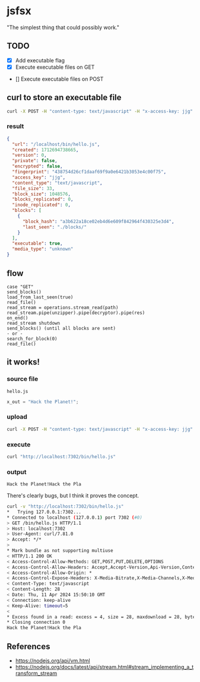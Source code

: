 # jsfsx

"The simplest thing that could possibly work."

## TODO
- [x] Add executable flag
- [x] Execute executable files on GET
- [] Execute executable files on POST

## curl to store an executable file
```bash
curl -X POST -H "content-type: text/javascript" -H "x-access-key: jjg" -H "x-executable: true" --data-binary @hello.js "http://localhost:7302/bin/hello.js"
```

### result
```json
{
  "url": "/localhost/bin/hello.js",
  "created": 1712694738665,
  "version": 0,
  "private": false,
  "encrypted": false,
  "fingerprint": "438754d26cf1daaf69f9a0e6421b3053e4c00f75",
  "access_key": "jjg",
  "content_type": "text/javascript",
  "file_size": 33,
  "block_size": 1048576,
  "blocks_replicated": 0,
  "inode_replicated": 0,
  "blocks": [
    {
      "block_hash": "a3b622a18ce02eb4d6e609f842964f430325e3d4",
      "last_seen": "./blocks/"
    }
  ],
  "executable": true,
  "media_type": "unknown"
}
```

## flow
```
case "GET"
send_blocks()
load_from_last_seen(true)
read_file()
read_stream = operations.stream_read(path)
read_stream.pipe(unzipper).pipe(decryptor).pipe(res)
on_end()
read_stream shutdown
send_blocks() (until all blocks are sent)
- or -
search_for_block(0)
read_file()
```

## it works!

### source file
`hello.js`
```javascript
x_out = "Hack the Planet!";
```

### upload
```bash
curl -X POST -H "content-type: text/javascript" -H "x-access-key: jjg" -H "x-executable: true" --data-binary @hello.js "http://localhost:7302/bin/hello.js"
```

### execute
```bash
curl "http://localhost:7302/bin/hello.js"
```

### output
```bash
Hack the Planet!Hack the Pla
```

There's clearly bugs, but I think it proves the concept.

```bash
curl -v "http://localhost:7302/bin/hello.js"
*   Trying 127.0.0.1:7302...
* Connected to localhost (127.0.0.1) port 7302 (#0)
> GET /bin/hello.js HTTP/1.1
> Host: localhost:7302
> User-Agent: curl/7.81.0
> Accept: */*
> 
* Mark bundle as not supporting multiuse
< HTTP/1.1 200 OK
< Access-Control-Allow-Methods: GET,POST,PUT,DELETE,OPTIONS
< Access-Control-Allow-Headers: Accept,Accept-Version,Api-Version,Content-Type,Origin,Range,X_FILENAME,X-Access-Key,X-Access-Token,X-Append,X-Encrypted,X-Private,X-Replacement-Access-Key,X-Requested-With,X-Executable
< Access-Control-Allow-Origin: *
< Access-Control-Expose-Headers: X-Media-Bitrate,X-Media-Channels,X-Media-Duration,X-Media-Resolution,X-Media-Size,X-Media-Type
< Content-Type: text/javascript
< Content-Length: 28
< Date: Thu, 11 Apr 2024 15:50:10 GMT
< Connection: keep-alive
< Keep-Alive: timeout=5
< 
* Excess found in a read: excess = 4, size = 28, maxdownload = 28, bytecount = 0
* Closing connection 0
Hack the Planet!Hack the Pla
```


## References
* https://nodejs.org/api/vm.html
* https://nodejs.org/docs/latest/api/stream.html#stream_implementing_a_transform_stream
